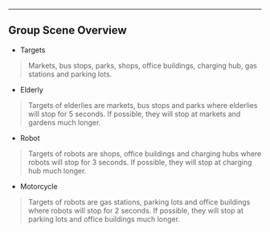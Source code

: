 ----
## Group Scene Overview
* Targets
> Markets, bus stops, parks, shops, office buildings, charging hub, gas stations and parking lots.

* Elderly

>Targets of elderlies are markets, bus stops and parks where elderlies will stop for 5 seconds. If possible, they will stop at markets and gardens much longer.

* Robot

>Targets of robots are shops, office buildings and charging hubs where robots will stop for 3 seconds. If possible, they will stop at charging hub much longer.

* Motorcycle

>Targets of robots are gas stations, parking lots and office buildings where robots will stop for 2 seconds. If possible, they will stop at parking lots and office buildings much longer.

